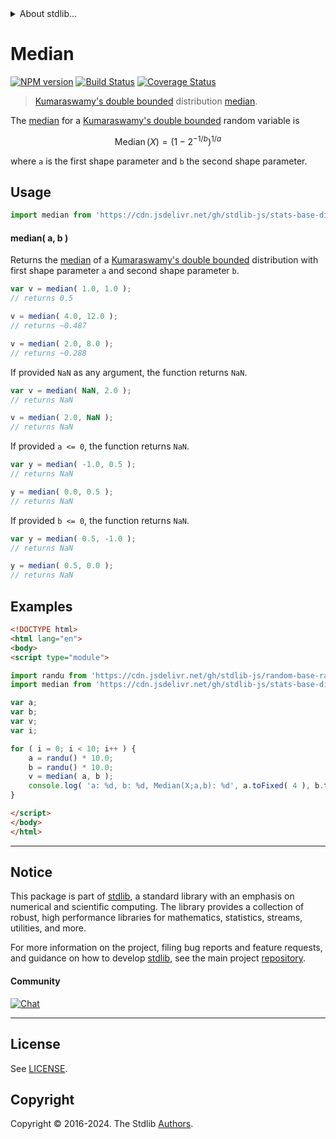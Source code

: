 <!--

@license Apache-2.0

Copyright (c) 2018 The Stdlib Authors.

Licensed under the Apache License, Version 2.0 (the "License");
you may not use this file except in compliance with the License.
You may obtain a copy of the License at

   http://www.apache.org/licenses/LICENSE-2.0

Unless required by applicable law or agreed to in writing, software
distributed under the License is distributed on an "AS IS" BASIS,
WITHOUT WARRANTIES OR CONDITIONS OF ANY KIND, either express or implied.
See the License for the specific language governing permissions and
limitations under the License.

-->


<details>
  <summary>
    About stdlib...
  </summary>
  <p>We believe in a future in which the web is a preferred environment for numerical computation. To help realize this future, we've built stdlib. stdlib is a standard library, with an emphasis on numerical and scientific computation, written in JavaScript (and C) for execution in browsers and in Node.js.</p>
  <p>The library is fully decomposable, being architected in such a way that you can swap out and mix and match APIs and functionality to cater to your exact preferences and use cases.</p>
  <p>When you use stdlib, you can be absolutely certain that you are using the most thorough, rigorous, well-written, studied, documented, tested, measured, and high-quality code out there.</p>
  <p>To join us in bringing numerical computing to the web, get started by checking us out on <a href="https://github.com/stdlib-js/stdlib">GitHub</a>, and please consider <a href="https://opencollective.com/stdlib">financially supporting stdlib</a>. We greatly appreciate your continued support!</p>
</details>

# Median

[![NPM version][npm-image]][npm-url] [![Build Status][test-image]][test-url] [![Coverage Status][coverage-image]][coverage-url] <!-- [![dependencies][dependencies-image]][dependencies-url] -->

> [Kumaraswamy's double bounded][kumaraswamy-distribution] distribution [median][median].

<!-- Section to include introductory text. Make sure to keep an empty line after the intro `section` element and another before the `/section` close. -->

<section class="intro">

The [median][median] for a [Kumaraswamy's double bounded][kumaraswamy-distribution] random variable is

<!-- <equation class="equation" label="eq:kumaraswamy_median" align="center" raw="\operatorname{Median}\left( X \right) = \left(1-2^{{-1/b}}\right)^{1/a}" alt="Median for a Kumaraswamy's double bounded distribution."> -->

```math
\mathop{\mathrm{Median}}\left( X \right) = \left(1-2^{{-1/b}}\right)^{1/a}
```

<!-- <div class="equation" align="center" data-raw-text="\operatorname{Median}\left( X \right) = \left(1-2^{{-1/b}}\right)^{1/a}" data-equation="eq:kumaraswamy_median">
    <img src="https://cdn.jsdelivr.net/gh/stdlib-js/stdlib@591cf9d5c3a0cd3c1ceec961e5c49d73a68374cb/lib/node_modules/@stdlib/stats/base/dists/kumaraswamy/median/docs/img/equation_kumaraswamy_median.svg" alt="Median for a Kumaraswamy's double bounded distribution.">
    <br>
</div> -->

<!-- </equation> -->

where `a` is the first shape parameter and `b` the second shape parameter.

</section>

<!-- /.intro -->

<!-- Package usage documentation. -->



<section class="usage">

## Usage

```javascript
import median from 'https://cdn.jsdelivr.net/gh/stdlib-js/stats-base-dists-kumaraswamy-median@esm/index.mjs';
```

#### median( a, b )

Returns the [median][median] of a [Kumaraswamy's double bounded][kumaraswamy-distribution] distribution with first shape parameter `a` and second shape parameter `b`.

```javascript
var v = median( 1.0, 1.0 );
// returns 0.5

v = median( 4.0, 12.0 );
// returns ~0.487

v = median( 2.0, 8.0 );
// returns ~0.288
```

If provided `NaN` as any argument, the function returns `NaN`.

```javascript
var v = median( NaN, 2.0 );
// returns NaN

v = median( 2.0, NaN );
// returns NaN
```

If provided `a <= 0`, the function returns `NaN`.

```javascript
var y = median( -1.0, 0.5 );
// returns NaN

y = median( 0.0, 0.5 );
// returns NaN
```

If provided `b <= 0`, the function returns `NaN`.

```javascript
var y = median( 0.5, -1.0 );
// returns NaN

y = median( 0.5, 0.0 );
// returns NaN
```

</section>

<!-- /.usage -->

<!-- Package usage notes. Make sure to keep an empty line after the `section` element and another before the `/section` close. -->

<section class="notes">

</section>

<!-- /.notes -->

<!-- Package usage examples. -->

<section class="examples">

## Examples

<!-- eslint no-undef: "error" -->

```html
<!DOCTYPE html>
<html lang="en">
<body>
<script type="module">

import randu from 'https://cdn.jsdelivr.net/gh/stdlib-js/random-base-randu@esm/index.mjs';
import median from 'https://cdn.jsdelivr.net/gh/stdlib-js/stats-base-dists-kumaraswamy-median@esm/index.mjs';

var a;
var b;
var v;
var i;

for ( i = 0; i < 10; i++ ) {
    a = randu() * 10.0;
    b = randu() * 10.0;
    v = median( a, b );
    console.log( 'a: %d, b: %d, Median(X;a,b): %d', a.toFixed( 4 ), b.toFixed( 4 ), v.toFixed( 4 ) );
}

</script>
</body>
</html>
```

</section>

<!-- /.examples -->

<!-- Section to include cited references. If references are included, add a horizontal rule *before* the section. Make sure to keep an empty line after the `section` element and another before the `/section` close. -->

<section class="references">

</section>

<!-- /.references -->

<!-- Section for related `stdlib` packages. Do not manually edit this section, as it is automatically populated. -->

<section class="related">

</section>

<!-- /.related -->

<!-- Section for all links. Make sure to keep an empty line after the `section` element and another before the `/section` close. -->


<section class="main-repo" >

* * *

## Notice

This package is part of [stdlib][stdlib], a standard library with an emphasis on numerical and scientific computing. The library provides a collection of robust, high performance libraries for mathematics, statistics, streams, utilities, and more.

For more information on the project, filing bug reports and feature requests, and guidance on how to develop [stdlib][stdlib], see the main project [repository][stdlib].

#### Community

[![Chat][chat-image]][chat-url]

---

## License

See [LICENSE][stdlib-license].


## Copyright

Copyright &copy; 2016-2024. The Stdlib [Authors][stdlib-authors].

</section>

<!-- /.stdlib -->

<!-- Section for all links. Make sure to keep an empty line after the `section` element and another before the `/section` close. -->

<section class="links">

[npm-image]: http://img.shields.io/npm/v/@stdlib/stats-base-dists-kumaraswamy-median.svg
[npm-url]: https://npmjs.org/package/@stdlib/stats-base-dists-kumaraswamy-median

[test-image]: https://github.com/stdlib-js/stats-base-dists-kumaraswamy-median/actions/workflows/test.yml/badge.svg?branch=v0.2.1
[test-url]: https://github.com/stdlib-js/stats-base-dists-kumaraswamy-median/actions/workflows/test.yml?query=branch:v0.2.1

[coverage-image]: https://img.shields.io/codecov/c/github/stdlib-js/stats-base-dists-kumaraswamy-median/main.svg
[coverage-url]: https://codecov.io/github/stdlib-js/stats-base-dists-kumaraswamy-median?branch=main

<!--

[dependencies-image]: https://img.shields.io/david/stdlib-js/stats-base-dists-kumaraswamy-median.svg
[dependencies-url]: https://david-dm.org/stdlib-js/stats-base-dists-kumaraswamy-median/main

-->

[chat-image]: https://img.shields.io/gitter/room/stdlib-js/stdlib.svg
[chat-url]: https://app.gitter.im/#/room/#stdlib-js_stdlib:gitter.im

[stdlib]: https://github.com/stdlib-js/stdlib

[stdlib-authors]: https://github.com/stdlib-js/stdlib/graphs/contributors

[umd]: https://github.com/umdjs/umd
[es-module]: https://developer.mozilla.org/en-US/docs/Web/JavaScript/Guide/Modules

[deno-url]: https://github.com/stdlib-js/stats-base-dists-kumaraswamy-median/tree/deno
[deno-readme]: https://github.com/stdlib-js/stats-base-dists-kumaraswamy-median/blob/deno/README.md
[umd-url]: https://github.com/stdlib-js/stats-base-dists-kumaraswamy-median/tree/umd
[umd-readme]: https://github.com/stdlib-js/stats-base-dists-kumaraswamy-median/blob/umd/README.md
[esm-url]: https://github.com/stdlib-js/stats-base-dists-kumaraswamy-median/tree/esm
[esm-readme]: https://github.com/stdlib-js/stats-base-dists-kumaraswamy-median/blob/esm/README.md
[branches-url]: https://github.com/stdlib-js/stats-base-dists-kumaraswamy-median/blob/main/branches.md

[stdlib-license]: https://raw.githubusercontent.com/stdlib-js/stats-base-dists-kumaraswamy-median/main/LICENSE

[kumaraswamy-distribution]: https://en.wikipedia.org/wiki/Kumaraswamy_distribution

[median]: https://en.wikipedia.org/wiki/Median

</section>

<!-- /.links -->
